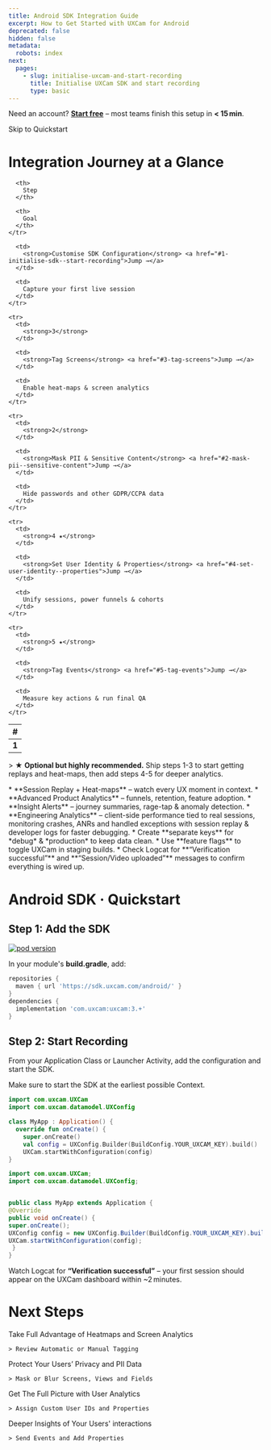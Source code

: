 ```yaml
---
title: Android SDK Integration Guide
excerpt: How to Get Started with UXCam for Android
deprecated: false
hidden: false
metadata:
  robots: index
next:
  pages:
    - slug: initialise-uxcam-and-start-recording
      title: Initialise UXCam SDK and start recording
      type: basic
---
```

<GitHubCallout type="note">Need an account? **[Start free](/signup)** – most teams finish this setup in **\< 15 min**.</GitHubCallout>

<JumpCallout to="#android-sdk--quickstart">Skip to Quickstart</JumpCallout>

# Integration Journey at a Glance

<Table align={["left","left","left"]}>
  <thead>
    <tr>
      <th>
        #
      </th>

      <th>
        Step
      </th>

      <th>
        Goal
      </th>
    </tr>
  </thead>

  <tbody>
    <tr>
      <td>
        <strong>1</strong>
      </td>

      <td>
        <strong>Customise SDK Configuration</strong> <a href="#1-initialise-sdk--start-recording">Jump →</a>
      </td>

      <td>
        Capture your first live session
      </td>
    </tr>

    <tr>
      <td>
        <strong>3</strong>
      </td>

      <td>
        <strong>Tag Screens</strong> <a href="#3-tag-screens">Jump →</a>
      </td>

      <td>
        Enable heat-maps & screen analytics
      </td>
    </tr>

    <tr>
      <td>
        <strong>2</strong>
      </td>

      <td>
        <strong>Mask PII & Sensitive Content</strong> <a href="#2-mask-pii--sensitive-content">Jump →</a>
      </td>

      <td>
        Hide passwords and other GDPR/CCPA data
      </td>
    </tr>

    <tr>
      <td>
        <strong>4 ★</strong>
      </td>

      <td>
        <strong>Set User Identity & Properties</strong> <a href="#4-set-user-identity--properties">Jump →</a>
      </td>

      <td>
        Unify sessions, power funnels & cohorts
      </td>
    </tr>

    <tr>
      <td>
        <strong>5 ★</strong>
      </td>

      <td>
        <strong>Tag Events</strong> <a href="#5-tag-events">Jump →</a>
      </td>

      <td>
        Measure key actions & run final QA
      </td>
    </tr>
  </tbody>
</Table>

<GitHubCallout type="tip">> ★ **Optional but highly recommended.** Ship steps 1-3 to start getting replays and heat-maps, then add steps 4-5 for deeper analytics.</GitHubCallout>

<Accordion title="Key Benefits After Setup" icon="fa-info-circle">
  * **Session Replay + Heat-maps** – watch every UX moment in context.
  * **Advanced Product Analytics** – funnels, retention, feature adoption.
  * **Insight Alerts** – journey summaries, rage-tap & anomaly detection.
  * **Engineering Analytics** – client-side performance tied to real sessions, monitoring crashes, ANRs and handled exceptions with session replay & developer logs for faster debugging.
</Accordion>

<Accordion title="Tips Before You Begin" icon="fa-bolt">
  * Create **separate keys** for *debug* & *production* to keep data clean.
  * Use **feature flags** to toggle UXCam in staging builds.
  * Check Logcat for **“Verification successful”** and **“Session/Video uploaded”** messages to confirm everything is wired up.
</Accordion>

# Android SDK · Quickstart

## Step 1: Add the SDK

[![pod version](https://img.shields.io/badge/Maven-3.+-green)](#)

In your module's **build.gradle**, add:

```groovy build.gradle (app)
repositories {
  maven { url 'https://sdk.uxcam.com/android/' }
}
dependencies {
  implementation 'com.uxcam:uxcam:3.+'
}
```

## Step 2: Start Recording

From your Application Class or Launcher Activity, add the configuration and start the SDK.

<GitHubCallout type="important">Make sure to start the SDK at the earliest possible Context.</GitHubCallout>

```kotlin Kotlin
import com.uxcam.UXCam
import com.uxcam.datamodel.UXConfig

class MyApp : Application() {
  override fun onCreate() {
    super.onCreate()
    val config = UXConfig.Builder(BuildConfig.YOUR_UXCAM_KEY).build()
    UXCam.startWithConfiguration(config)
}
```
```java Java
import com.uxcam.UXCam;
import com.uxcam.datamodel.UXConfig;


public class MyApp extends Application { 
@Override
public void onCreate() {
super.onCreate();
UXConfig config = new UXConfig.Builder(BuildConfig.YOUR_UXCAM_KEY).build();
UXCam.startWithConfiguration(config);
 }
}
```

<GitHubCallout type="success">Watch Logcat for **“Verification successful”** – your first session should appear on the UXCam dashboard within \~2 minutes.</GitHubCallout>

# Next Steps

<Cards columns={4}>
  <Card title="Tag Screens" href="https://readme.com" icon="fa-home" target="_blank">
    Take Full Advantage of Heatmaps and Screen Analytics

    > Review Automatic or Manual Tagging
  </Card>

  <Card title="Mask PII Data" icon="fa-user">
    Protect Your Users’ Privacy and PII Data

    > Mask or Blur Screens, Views and Fields
  </Card>

  <Card title="Assign User IDs" icon="fa-star">
    Get The Full Picture with User Analytics

    > Assign Custom User IDs and Properties
  </Card>

  <Card title="Send Events" icon="fa-question">
    Deeper Insights of Your Users' interactions

    > Send Events and Add Properties
  </Card>
</Cards>